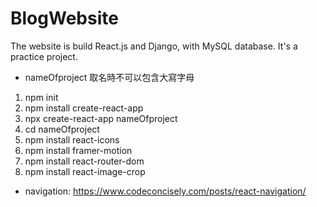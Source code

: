 # BlogWebsite
The website is build React.js and Django, with MySQL database. It's a practice project.

* nameOfproject 取名時不可以包含大寫字母

1. npm init
2. npm install create-react-app
3. npx create-react-app nameOfproject
4. cd nameOfproject
5. npm install react-icons
6. npm install framer-motion
7. npm install react-router-dom
8. npm install react-image-crop

* navigation: https://www.codeconcisely.com/posts/react-navigation/
